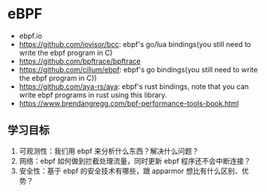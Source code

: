 # eBPF

- ebpf.io
- https://github.com/iovisor/bcc: ebpf's go/lua bindings(you still need to write the ebpf program in
  C)
- https://github.com/bpftrace/bpftrace
- https://github.com/cilium/ebpf: ebpf's go bindings(you still need to write the ebpf program in C))
- https://github.com/aya-rs/aya: ebpf's rust bindings, note that you can write ebpf programs in rust
  using this library.
- https://www.brendangregg.com/bpf-performance-tools-book.html

## 学习目标

1. 可观测性：我们用 ebpf 来分析什么东西？解决什么问题？
2. 网络：ebpf 如何做到拦截处理流量，同时更新 ebpf 程序还不会中断连接？
3. 安全性：基于 ebpf 的安全技术有哪些，跟 apparmor 想比有什么区别、优势？
